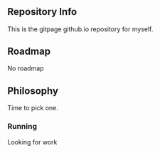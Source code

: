 # 

## Repository Info
This is the gitpage github.io repository for myself.

## Roadmap

No roadmap

## Philosophy

Time to pick one.

### Running

Looking for work

